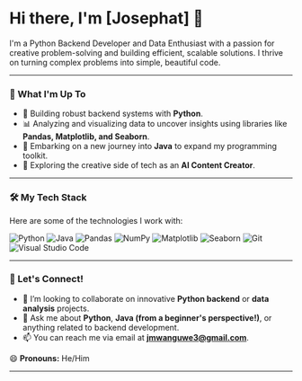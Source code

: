 # Hi there, I'm [Josephat] 👋


I'm a Python Backend Developer and Data Enthusiast with a passion for creative problem-solving and building efficient, scalable solutions. I thrive on turning complex problems into simple, beautiful code.

---

### 🚀 What I'm Up To

* 🔭 Building robust backend systems with **Python**.
* 📊 Analyzing and visualizing data to uncover insights using libraries like **Pandas, Matplotlib, and Seaborn**.
* 🌱 Embarking on a new journey into **Java** to expand my programming toolkit.
* 🤖 Exploring the creative side of tech as an **AI Content Creator**.

---

### 🛠️ My Tech Stack

Here are some of the technologies I work with:

![Python](https://img.shields.io/badge/python-3670A0?style=for-the-badge&logo=python&logoColor=ffdd54)
![Java](https://img.shields.io/badge/java-%23ED8B00.svg?style=for-the-badge&logo=openjdk&logoColor=white)
![Pandas](https://img.shields.io/badge/pandas-%23150458.svg?style=for-the-badge&logo=pandas&logoColor=white)
![NumPy](https://img.shields.io/badge/numpy-%23013243.svg?style=for-the-badge&logo=numpy&logoColor=white)
![Matplotlib](https://img.shields.io/badge/Matplotlib-%23ffffff.svg?style=for-the-badge&logo=Matplotlib&logoColor=black)
![Seaborn](https://img.shields.io/badge/seaborn-%233776AB.svg?style=for-the-badge&logo=seaborn&logoColor=white)
![Git](https://img.shields.io/badge/git-%23F05033.svg?style=for-the-badge&logo=git&logoColor=white)
![Visual Studio Code](https://img.shields.io/badge/VS%20Code-0078d7.svg?style=for-the-badge&logo=visual-studio-code&logoColor=white)

---

### 🤝 Let's Connect!

* 👯 I’m looking to collaborate on innovative **Python backend** or **data analysis** projects.
* 💬 Ask me about **Python**, **Java (from a beginner's perspective!)**, or anything related to backend development.
* 📫 You can reach me via email at **jmwanguwe3@gmail.com**.

😄 **Pronouns:** He/Him

---
